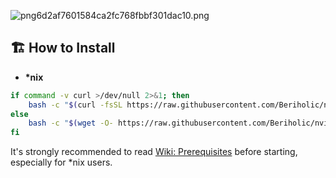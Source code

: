 ![png6d2af7601584ca2fc768fbbf301dac10.png](https://img1.imgtp.com/2023/07/24/FjcJYwR1.png)

## 🏗 How to Install

- **\*nix**

```sh
if command -v curl >/dev/null 2>&1; then
    bash -c "$(curl -fsSL https://raw.githubusercontent.com/Beriholic/nvimdots/main/scripts/install.sh)"
else
    bash -c "$(wget -O- https://raw.githubusercontent.com/Beriholic/nvimdots/main/scripts/install.sh)"
fi
```

It's strongly recommended to read [Wiki: Prerequisites](https://github.com/ayamir/nvimdots/wiki/Prerequisites) before starting, especially for \*nix users.
